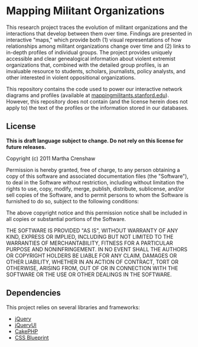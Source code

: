 Mapping Militant Organizations
==============================
This research project traces the evolution of militant organizations and the interactions that develop between them over time. Findings are presented in interactive "maps," which provide both (1) visual representations of how relationships among militant organizations change over time and (2) links to in-depth profiles of individual groups. The project provides uniquely accessible and clear genealogical information about violent extremist organizations that, combined with the detailed group profiles, is an invaluable resource to students, scholars, journalists, policy analysts, and other interested in violent oppositional organizations.

This repository contains the code used to power our interactive network diagrams and profiles (available at [mappingmilitants.stanford.edu](http://mappingmilitants.stanford.edu)). However, this repository does not contain (and the license herein does not apply to) the text of the profiles or the information stored in our databases.

License
-------
**This is draft language subject to change. Do not rely on this license for future releases.**

Copyright (c) 2011 Martha Crenshaw

Permission is hereby granted, free of charge, to any person obtaining a copy of this software and associated documentation files (the "Software"), to deal in the Software without restriction, including without limitation the rights to use, copy, modify, merge, publish, distribute, sublicense, and/or sell copies of the Software, and to permit persons to whom the Software is furnished to do so, subject to the following conditions:

The above copyright notice and this permission notice shall be included in all copies or substantial portions of the Software.

THE SOFTWARE IS PROVIDED "AS IS", WITHOUT WARRANTY OF ANY KIND, EXPRESS OR IMPLIED, INCLUDING BUT NOT LIMITED TO THE WARRANTIES OF MERCHANTABILITY, FITNESS FOR A PARTICULAR PURPOSE AND NONINFRINGEMENT. IN NO EVENT SHALL THE AUTHORS OR COPYRIGHT HOLDERS BE LIABLE FOR ANY CLAIM, DAMAGES OR OTHER LIABILITY, WHETHER IN AN ACTION OF CONTRACT, TORT OR OTHERWISE, ARISING FROM, OUT OF OR IN CONNECTION WITH THE SOFTWARE OR THE USE OR OTHER DEALINGS IN THE SOFTWARE.

Dependencies
------------
This project relies on several libraries and frameworks:

* [jQuery](http://www.jquery.com)
* [jQueryUI](http://www.jqueryui.com)
* [CakePHP](http://www.cakephp.org)
* [CSS Blueprint](http://www.blueprintcss.org/)
